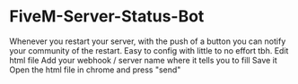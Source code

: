 # FiveM-Server-Status-Bot
Whenever you restart your server, with the push of a button you can notify your community of the restart. 
Easy to config with little to no effort tbh.
Edit html file
Add your webhook / server name where it tells you to fill
Save it
Open the html file in chrome and press "send"
